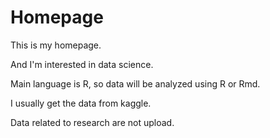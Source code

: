 # Homepage

This is my homepage. 

And I'm interested in data science.

Main language is R, so data will be analyzed using R or Rmd.

I usually get the data from kaggle.

Data related to research are not upload.

